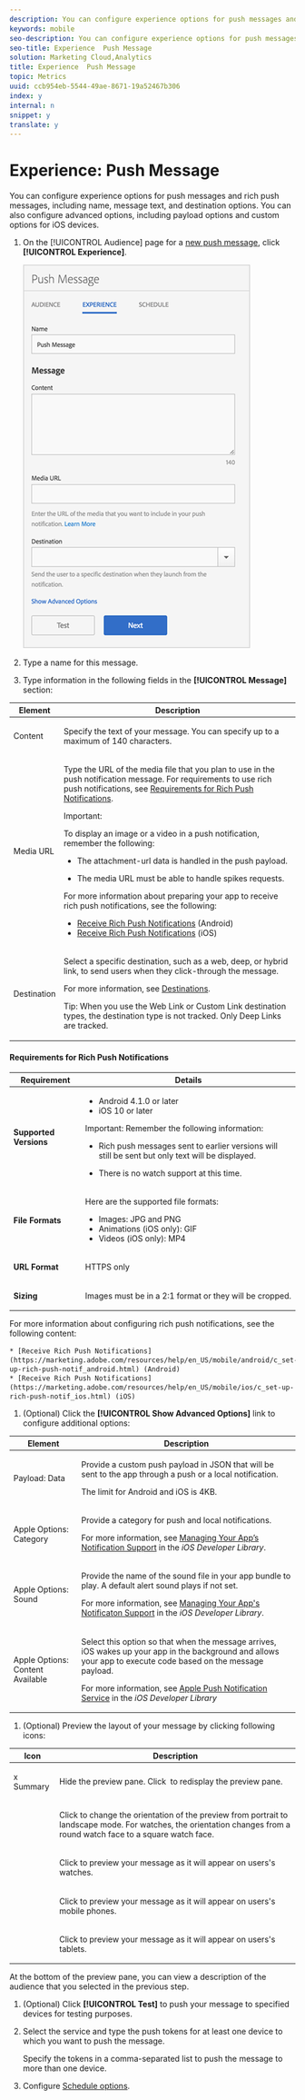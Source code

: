 ```yaml
---
description: You can configure experience options for push messages and rich push messages, including name, message text, and destination options. You can also configure advanced options, including payload options and custom options for iOS devices.
keywords: mobile
seo-description: You can configure experience options for push messages and rich push messages, including name, message text, and destination options. You can also configure advanced options, including payload options and custom options for iOS devices.
seo-title: Experience  Push Message
solution: Marketing Cloud,Analytics
title: Experience  Push Message
topic: Metrics
uuid: ccb954eb-5544-49ae-8671-19a52467b306
index: y
internal: n
snippet: y
translate: y
---
```


# Experience: Push Message

You can configure experience options for push messages and rich push messages, including name, message text, and destination options. You can also configure advanced options, including payload options and custom options for iOS devices.

1. On the [!UICONTROL Audience] page for a [new push message](../../in_app_messaging/t_create_push_message/t_create_push_message.md#task_70E6D9C01F5A4082B9880C049804A2A0), click **[!UICONTROL Experience]**.

   ![](assets/experience-push-message.png) 

1. Type a name for this message. 
1. Type information in the following fields in the **[!UICONTROL Message]** section: 

<table id="table_86AC9803DD0C47168CD179F774B5D573"> 
 <thead> 
  <tr> 
   <th colname="col1" class="entry"> Element </th> 
   <th colname="col2" class="entry"> Description </th> 
  </tr>
 </thead>
 <tbody> 
  <tr> 
   <td colname="col1"> <p><span class="uicontrol"> Content </span> </p> </td> 
   <td colname="col2"> <p>Specify the text of your message. You can specify up to a maximum of 140 characters. </p> </td> 
  </tr> 
  <tr> 
   <td colname="col1"> <p><span class="uicontrol"> Media URL</span> </p> </td> 
   <td colname="col2"> <p>Type the URL of the media file that you plan to use in the push notification message. For requirements to use rich push notifications, see <a href="../../in_app_messaging/t_create_push_message/c_experience__push_message.md#table_C244F841CD724DEDA6EFEADE9F9A7F91" format="dita" scope="local"> Requirements for Rich Push Notifications</a>. </p> <p> <p>Important:  <p>To display an image or a video in a push notification, remember the following: </p> <p> 
       <ul id="ul_228BCE89F55F43DA8B530D064D0DBBAD"> 
        <li id="li_44B8CB9A24F24E8E902BC145D2F34483"> <p>The <span class="codeph"> attachment-url</span> data is handled in the push payload. </p> </li> 
        <li id="li_E5F9447798D24FC0958C15B03047E4EA"> <p>The media URL must be able to handle spikes requests. </p> </li> 
       </ul> </p> </p> </p> <p>For more information about preparing your app to receive rich push notifications, see the following: </p> <p> 
     <ul id="ul_A249082A19964D5D8CAD487CE9831F2F"> 
      <li id="li_C964D894E26A43948AA045FC1F0FB16F"><a href="https://marketing.adobe.com/resources/help/en_US/mobile/android/c_set-up-rich-push-notif_android.html" format="https" scope="external"> Receive Rich Push Notifications</a> (Android) </li> 
      <li id="li_39BC9A93D1C04B62B89C5DF2405493EE"><a href="https://marketing.adobe.com/resources/help/en_US/mobile/ios/c_set-up-rich-push-notif_ios.html" format="https" scope="external"> Receive Rich Push Notifications</a> (iOS) </li> 
     </ul> </p> </td> 
  </tr> 
  <tr> 
   <td colname="col1"> <p><span class="uicontrol"> Destination</span> </p> </td> 
   <td colname="col2"> <p>Select a specific destination, such as a web, deep, or hybrid link, to send users when they click-through the message. </p> <p>For more information, see <a href="../../acquisition_main/c_create_destinations.md#concept_73717AC2655E4D1FACFE885FD68D8F17" format="dita" scope="local"> Destinations</a>. </p> <p> <p>Tip: When you use the <span class="uicontrol"> Web Link</span> or <span class="uicontrol"> Custom Link</span> destination types, the destination type is not tracked. Only <span class="uicontrol"> Deep Links</span> are tracked. </p> </p> </td> 
  </tr> 
 </tbody> 
</table>

   #### Requirements for Rich Push Notifications
<table id="table_C244F841CD724DEDA6EFEADE9F9A7F91">  
 <thead> 
  <tr> 
   <th colname="col1" class="entry"> Requirement </th> 
   <th colname="col2" class="entry"> Details </th> 
  </tr>
 </thead>
 <tbody> 
  <tr> 
   <td colname="col1"> <p><b>Supported Versions</b> </p> </td> 
   <td colname="col2"> <p> 
     <ul id="ul_1763E91A093B43A7B76FD1D392F2CE4B"> 
      <li id="li_7F35E5E6975F40A1AF167F113D19283B">Android 4.1.0 or later </li> 
      <li id="li_134F2EBB53AF40C8B5D035356A046E08">iOS 10 or later </li> 
     </ul> </p> <p> <p>Important: Remember the following information: 
      <ul id="ul_A890BB2DE9964CE19153177455DC013F"> 
       <li id="li_05E188E6A4A54A26A11172F6CFDF7E2E"> <p>Rich push messages sent to earlier versions will still be sent but only text will be displayed. </p> </li> 
       <li id="li_342F608924AD4319A341D7F1AC76FC77"> <p>There is no watch support at this time. </p> </li> 
      </ul> </p> </p> </td> 
  </tr> 
  <tr> 
   <td colname="col1"> <p><b>File Formats</b> </p> </td> 
   <td colname="col2"> <p>Here are the supported file formats: </p> <p> 
     <ul id="ul_AC39ABF5B2554DCB8BF8561064BB5A40"> 
      <li id="li_531C9EBC44B14211B17733242DA725AB">Images: JPG and PNG </li> 
      <li id="li_673538A5B65143EC899BC1747F7B27C1">Animations (iOS only): GIF </li> 
      <li id="li_C9057A18A243407FB0BE24A9FA24B781">Videos (iOS only): MP4 </li> 
     </ul> </p> </td> 
  </tr> 
  <tr> 
   <td colname="col1"> <p><b>URL Format</b> </p> </td> 
   <td colname="col2"> <p>HTTPS only </p> </td> 
  </tr> 
  <tr> 
   <td colname="col1"> <p><b>Sizing</b> </p> </td> 
   <td colname="col2"> <p>Images must be in a 2:1 format or they will be cropped. </p> </td> 
  </tr> 
 </tbody> 
</table>

   For more information about configuring rich push notifications, see the following content:

    * [Receive Rich Push Notifications](https://marketing.adobe.com/resources/help/en_US/mobile/android/c_set-up-rich-push-notif_android.html) (Android) 
    * [Receive Rich Push Notifications](https://marketing.adobe.com/resources/help/en_US/mobile/ios/c_set-up-rich-push-notif_ios.html) (iOS)

1. (Optional) Click the **[!UICONTROL Show Advanced Options]** link to configure additional options: 

<table id="table_8634A4D115D446D9BC738DA525740952"> 
 <thead> 
  <tr> 
   <th colname="col1" class="entry"> Element </th> 
   <th colname="col2" class="entry"> Description </th> 
  </tr>
 </thead>
 <tbody> 
  <tr> 
   <td colname="col1"> <p><span class="uicontrol"> Payload: Data</span> </p> </td> 
   <td colname="col2"> <p>Provide a custom push payload in JSON that will be sent to the app through a push or a local notification. </p> <p>The limit for Android and iOS is 4KB. </p> </td> 
  </tr> 
  <tr> 
   <td colname="col1"> <p><span class="uicontrol"> Apple Options: Category </span> </p> </td> 
   <td colname="col2"> <p>Provide a category for push and local notifications. </p> <p>For more information, see <a href="https://developer.apple.com/library/content/documentation/NetworkingInternet/Conceptual/RemoteNotificationsPG/SupportingNotificationsinYourApp.html#//apple_ref/doc/uid/TP40008194-CH4-SW9" format="https" scope="external"> Managing Your App’s Notification Support</a> in the <i>iOS Developer Library</i>. </p> </td> 
  </tr> 
  <tr> 
   <td colname="col1"> <p><span class="uicontrol"> Apple Options: Sound</span> </p> </td> 
   <td colname="col2"> <p>Provide the name of the sound file in your app bundle to play. A default alert sound plays if not set. </p> <p>For more information, see <a href="https://developer.apple.com/library/content/documentation/NetworkingInternet/Conceptual/RemoteNotificationsPG/SupportingNotificationsinYourApp.html#//apple_ref/doc/uid/TP40008194-CH4-SW10" format="https" scope="external"> Managing Your App's Notificaton Support</a> in the <i>iOS Developer Library</i>. </p> <p> </p> </td> 
  </tr> 
  <tr> 
   <td colname="col1"> <p><span class="uicontrol"> Apple Options: Content Available </span> </p> </td> 
   <td colname="col2"> <p>Select this option so that when the message arrives, iOS wakes up your app in the background and allows your app to execute code based on the message payload. </p> <p>For more information, see <a href="https://developer.apple.com/library/content/documentation/NetworkingInternet/Conceptual/RemoteNotificationsPG/APNSOverview.html#//apple_ref/doc/uid/TP40008194-CH8-SW1" format="https" scope="external"> Apple Push Notification Service</a> in the <i>iOS Developer Library</i> </p> </td> 
  </tr> 
 </tbody> 
</table>

1. (Optional) Preview the layout of your message by clicking following icons:

<table id="table_1F3A432BA41C4648818387A6A42A270C"> 
 <thead> 
  <tr> 
   <th colname="col1" class="entry"> Icon </th> 
   <th colname="col2" class="entry"> Description </th> 
  </tr>
 </thead>
 <tbody> 
  <tr> 
   <td colname="col1"> <p>x Summary </p> </td> 
   <td colname="col2"> <p>Hide the preview pane. Click <img href="assets/icon_preview.png" id="image_B1F0C3DAA1174AEF9E02D5F9C2821E2C" /> to redisplay the preview pane. </p> </td> 
  </tr> 
  <tr> 
   <td colname="col1"> <p style="text-align: center;"><img href="assets/icon_orientation.png" id="image_BB8B902423FD4D4D98FCF20B703766D8" /> </p> </td> 
   <td colname="col2"> <p>Click to change the orientation of the preview from portrait to landscape mode. For watches, the orientation changes from a round watch face to a square watch face. </p> </td> 
  </tr> 
  <tr> 
   <td colname="col1"> <p style="text-align: center;"><img href="assets/icon_watch.png" id="image_232BFE8DC97A4FE4ADF9E8C5D52618FF" /> </p> </td> 
   <td colname="col2"> <p>Click to preview your message as it will appear on users's watches. </p> </td> 
  </tr> 
  <tr> 
   <td colname="col1"> <p style="text-align: center;"><img href="assets/icon_phone.png" id="image_FA00AC03DDC14C9FB615EC48CF4AE13B" /> </p> </td> 
   <td colname="col2"> <p>Click to preview your message as it will appear on users's mobile phones. </p> </td> 
  </tr> 
  <tr> 
   <td colname="col1"> <p style="text-align: center;"><img href="assets/icon_tablet.png" id="image_9894F392F00649A889D445C52DE3E384" /> </p> </td> 
   <td colname="col2"> <p>Click to preview your message as it will appear on users's tablets. </p> </td> 
  </tr> 
 </tbody> 
</table>

   At the bottom of the preview pane, you can view a description of the audience that you selected in the previous step. 

1. (Optional) Click **[!UICONTROL Test]** to push your message to specified devices for testing purposes. 
1. Select the service and type the push tokens for at least one device to which you want to push the message.

   Specify the tokens in a comma-separated list to push the message to more than one device. 
1. Configure [Schedule options](../../in_app_messaging/t_create_push_message/c_schedule-push-message.md#concept_F7B31A14470E4EF69ECAC264F52084A3).

